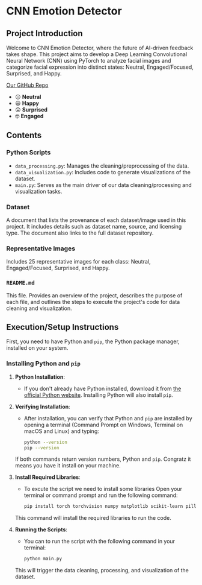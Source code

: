 # CNN Emotion Detector

## Project Introduction

Welcome to CNN Emotion Detector, where the future of AI-driven feedback takes shape. This project aims to develop a Deep Learning Convolutional Neural Network (CNN) using PyTorch to analyze facial images and categorize facial expression into distinct states: Neutral, Engaged/Focused, Surprised, and Happy.

[Our GitHub Repo](https://github.com/loaidieu/CNN-Emotion-Dectector)

- :neutral_face: **Neutral**
- :smiley: **Happy**
- :astonished: **Surprised**
- :nerd_face: **Engaged**

## Contents

### Python Scripts

- `data_processing.py`: Manages the cleaning/preprocessing of the data.
- `data_visualization.py`: Includes code to generate visualizations of the dataset.
- `main.py`: Serves as the main driver of our data cleaning/processing and visualization tasks.

### Dataset

A document that lists the provenance of each dataset/image used in this project. It includes details such as dataset name, source, and licensing type. The document also links to the full dataset repository.

### Representative Images

Includes 25 representative images for each class: Neutral, Engaged/Focused, Surprised, and Happy.

### `README.md`

This file. Provides an overview of the project, describes the purpose of each file, and outlines the steps to execute the project's code for data cleaning and visualization.

## Execution/Setup Instructions

First, you need to have Python and `pip`, the Python package manager, installed on your system.

### Installing Python and `pip`

1. **Python Installation**:
   - If you don't already have Python installed, download it from [the official Python website](https://www.python.org/downloads/). Installing Python will also install `pip`.

2. **Verifying Installation**:
   - After installation, you can verify that Python and `pip` are installed by opening a terminal (Command Prompt on Windows, Terminal on macOS and Linux) and typing:
     ```bash
     python --version
     pip --version
     ```
   If both commands return version numbers, Python and `pip`. Congratz it means you have it install on your machine.

3. **Install Required Libraries**:
   - To excute the script we need to install some libraries Open your terminal or command prompt and run the following command:
     ```bash
     pip install torch torchvision numpy matplotlib scikit-learn pillow tqdm
     ```
   This command will install the required libraries to run the code.

4. **Running the Scripts**:
   - You can to run the script with the following command in your terminal:
     ```bash
     python main.py
     ```
   This will trigger the data cleaning, processing, and visualization of the dataset.
